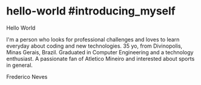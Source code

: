 # hello-world #introducing_myself
Hello World

I'm a person who looks for professional challenges and loves to learn everyday about coding and new technologies. 35 yo, from Divinopolis, Minas Gerais, Brazil. Graduated in Computer Engineering and a technology enthusiast. A passionate fan of Atletico Mineiro and interested about sports in general.

Frederico Neves
